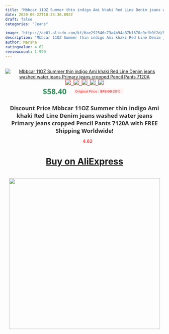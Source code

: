 ```yaml
---
title: "Mbbcar 11OZ Summer thin indigo Ami khaki Red Line Denim jeans washed water jeans Primary jeans cropped Pencil Pants 7120A"
date: 2020-06-22T10:33:36.892Z
draft: false
categories: "Jeans"

image: "https://ae01.alicdn.com/kf/Hae292546c73a4b94a87b1670c9cfb9f2d/Mbbcar-11OZ-Summer-thin-indigo-Ami-khaki-Red-Line-Denim-jeans-washed-water-jeans-Primary-jeans.jpg"
description: "Mbbcar 11OZ Summer thin indigo Ami khaki Red Line Denim jeans washed water jeans Primary jeans cropped Pencil Pants 7120A"
author: Marsha
ratingvalue: 4.62
reviewcount: 1.999
---
```

<br>
<div style="text-align: center;">
<a href="https://s.click.aliexpress.com/e/_AevkGH" target="_blank" rel="nofollow noopener noreferrer"><img alt="Mbbcar 11OZ Summer thin indigo Ami khaki Red Line Denim jeans washed water jeans Primary jeans cropped Pencil Pants 7120A" class="magnifier-image" src="https://ae01.alicdn.com/kf/Hae292546c73a4b94a87b1670c9cfb9f2d/Mbbcar-11OZ-Summer-thin-indigo-Ami-khaki-Red-Line-Denim-jeans-washed-water-jeans-Primary-jeans.jpg_640x640.jpg">
<br>
<img style="border:1px solid salmon" src="https://ae01.alicdn.com/kf/Hae292546c73a4b94a87b1670c9cfb9f2d/Mbbcar-11OZ-Summer-thin-indigo-Ami-khaki-Red-Line-Denim-jeans-washed-water-jeans-Primary-jeans.jpg_120x120.jpg">&nbsp;&nbsp;<img style="border:1px solid salmon" src="https://ae01.alicdn.com/kf/H02019efadd72417db6ea97145c22384fd/Mbbcar-11OZ-Summer-thin-indigo-Ami-khaki-Red-Line-Denim-jeans-washed-water-jeans-Primary-jeans.jpg_120x120.jpg">&nbsp;&nbsp;<img style="border:1px solid salmon" src="https://ae01.alicdn.com/kf/H605b8067a88f45008b0fa578c5291d5aO/Mbbcar-11OZ-Summer-thin-indigo-Ami-khaki-Red-Line-Denim-jeans-washed-water-jeans-Primary-jeans.jpg_120x120.jpg">&nbsp;&nbsp;<img style="border:1px solid salmon" src="https://ae01.alicdn.com/kf/Hbf6fcd6e28c8415999bc0134247f813ds/Mbbcar-11OZ-Summer-thin-indigo-Ami-khaki-Red-Line-Denim-jeans-washed-water-jeans-Primary-jeans.jpg_120x120.jpg">&nbsp;&nbsp;<img style="border:1px solid salmon" src="https://ae01.alicdn.com/kf/H73f3a89d05ef4a83955a8969f988fc52c/Mbbcar-11OZ-Summer-thin-indigo-Ami-khaki-Red-Line-Denim-jeans-washed-water-jeans-Primary-jeans.jpg_120x120.jpg"></a></div><br0>
<div style="text-align: center;"><span style="background-color: white; border: 0px; box-sizing: border-box; color: seagreen; display: inline-block; font-family: &quot;open sans&quot; , &quot;arial&quot; , &quot;helvetica&quot; , sans-serif , &quot;heiti&quot;; font-size: 24px; font-stretch: inherit; font-weight: 700; line-height: inherit; margin: 0px 10px 0px 0px; padding: 0px; vertical-align: middle;">$58.40 </span>
<span style="background: rgb(255 , 241 , 241); border-radius: 3px; border: 0px; box-sizing: border-box; color: #ff4747; display: inline-block; font-family: inherit; font-size: 12px; font-stretch: inherit; font-style: inherit; font-variant: inherit; font-weight: 600; line-height: inherit; margin: 0px; padding: 2px 5px; transform: scale(0.9); vertical-align: middle;">Original Price : <b style="text-decoration: line-through;">$73.00 </b> 20%&nbsp;&nbsp;</span></div>
<h1 style="color: #333333; display: inline-block; font-family: &quot;open sans&quot; , &quot;arial&quot; , &quot;helvetica&quot; , sans-serif , &quot;heiti&quot;; font-size: 18px; font-stretch: inherit; font-weight: 700; text-align: center;">Discount Price Mbbcar 11OZ Summer thin indigo Ami khaki Red Line Denim jeans washed water jeans Primary jeans cropped Pencil Pants 7120A with FREE Shipping Worldwide!</h1>
<div style="color: #ff4747; text-align: center;">
<img src="https://4.bp.blogspot.com/-M0ZcTcb-5uY/XleCXlxnR4I/AAAAAAAAAEc/OrjgMkXV1oMQFaCRZj5HQwOCBcu3w1FegCPcBGAYYCw/s1600/star.png" style="height: 15px;">&nbsp;<b>4.62</b></div>
<div class="button_cont" align="center"><a class="buynow_a" href="https://s.click.aliexpress.com/e/_AevkGH" target="_blank" rel="nofollow noopener noreferrer"><H1>Buy on AliExpress</H1></a></div><br>
<div class="separator" style="clear: both; text-align: center;">
<img src="https://lh3.googleusercontent.com/-pTy5HemUv9M/XlePHvY0dAI/AAAAAAAAAE4/0nX5iRUoIWY8eMW9Dpxeirr157OZliDIgCLcBGAsYHQ/s1600/badge.gif" width="480">
</div>
